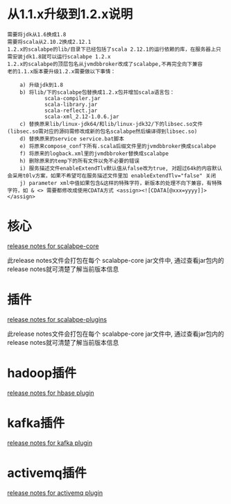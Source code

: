 
# 从1.1.x升级到1.2.x说明

    需要将jdk从1.6换成1.8
    需要将scala从2.10.2换成2.12.1
    1.2.x的scalabpe的lib/目录下已经包括了scala 2.12.1的运行依赖的库，在服务器上只需安装jdk1.8就可以运行scalabpe 1.2.x
    1.2.x的scalabpe的顶层包名从jvmdbbroker改成了scalabpe,不再完全向下兼容
    老的1.1.x版本要升级1.2.x需要做以下事情：

        a) 升级jdk到1.8
        b) 将lib/下的scalabpe包替换成1.2.x包并增加scala语言包：
                scala-compiler.jar
                scala-library.jar
                scala-reflect.jar
                scala-xml_2.12-1.0.6.jar
        c) 替换原来lib/linux-jdk64/和lib/linux-jdk32/下的libsec.so文件(libsec.so需对应的源码需修改成新的包名scalabpe然后编译得到libsec.so)
        d) 替换原来的service service.bat脚本
        e) 将原来compose_conf下所有.scala后缀文件里的jvmdbbroker换成scalabpe
        f) 将原来的logback.xml里的jvmdbbroker替换成scalabpe
        h) 删除原来的temp下的所有文件以免不必要的错误
        i) 服务描述文件enableExtendTlv默认值从false改为true, 对超过64k的内容默认会采用t0lv方案，如果不希望可在服务描述文件里加 enableExtendTlv="false" 关闭
        j) parameter xml中值如果包含&这样的特殊字符，新版本的处理不向下兼容，有特殊字符，如 & <> 需要都修改成使用CDATA方式 <assign><![CDATA[@xxx=yyyy]]></assign>

# 核心

[release notes for scalabpe-core](../src/release_notes.txt)

此release notes文件会打包在每个 scalabpe-core jar文件中, 通过查看jar包内的release notes就可清楚了解当前版本信息

# 插件

[release notes for scalabpe-plugins](../src/plugin/release_notes.txt)

此release notes文件会打包在每个 scalabpe-core jar文件中, 通过查看jar包内的release notes就可清楚了解当前版本信息

# hadoop插件

[release notes for hbase plugin](../third_party/hadoop/src/release_notes.txt)

# kafka插件

[release notes for kafka plugin](../third_party/kafka/src/release_notes.txt)

# activemq插件

[release notes for activemq plugin](../third_party/activemq/src/release_notes.txt)

